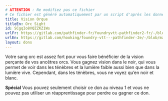 ```yaml
---
# ATTENTION : Ne modifiez pas ce fichier
# Ce fichier est généré automatiquement par un script d'après les données du module Foundry VTT officiel et de sa traduction
title: Vision Orque
titleEn: Orc Sight
id: SCgqIo8VQZZKZ1Ws
urlFr: https://gitlab.com/pathfinder-fr/foundryvtt-pathfinder2-fr/-/blob/master/data/feats/SCgqIo8VQZZKZ1Ws.htm
urlEn: https://gitlab.com/hooking/foundry-vtt---pathfinder-2e/-/blob/master/packs/data/feats.db/orc-sight.json
layout: dons
---
```

Votre sang orc est assez fort pour vous faire bénéficier de la vision perçante de vos ancêtres orcs. Vous gagnez vision dans le noir, qui vous permet de voir dans les ténèbres et la lumière faible aussi bien que dans la lumière vive. Cependant, dans les ténèbres, vous ne voyez qu’en noir et blanc.

**Spécial** Vous pouvez seulement choisir ce don au niveau 1 et vous ne pouvez pas utiliser un réapprentissage pour perdre ou gagner ce don.
